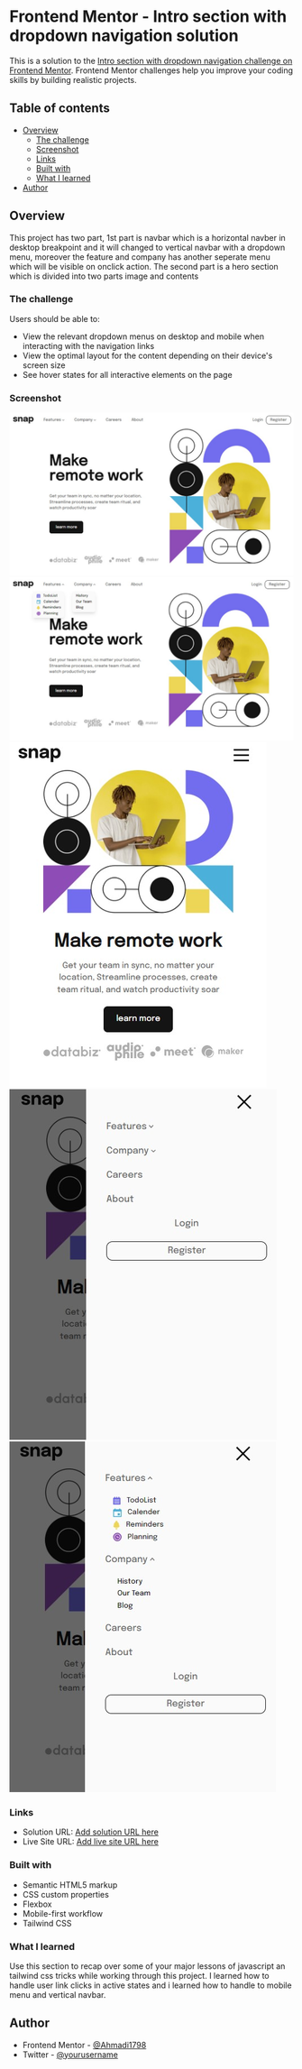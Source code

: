 # Frontend Mentor - Intro section with dropdown navigation solution

This is a solution to the [Intro section with dropdown navigation challenge on Frontend Mentor](https://www.frontendmentor.io/challenges/intro-section-with-dropdown-navigation-ryaPetHE5). Frontend Mentor challenges help you improve your coding skills by building realistic projects.

## Table of contents

- [Overview](#overview)
  - [The challenge](#the-challenge)
  - [Screenshot](#screenshot)
  - [Links](#links)
  - [Built with](#built-with)
  - [What I learned](#what-i-learned)
- [Author](#author)

## Overview

This project has two part, 1st part is navbar which is a horizontal navber in desktop breakpoint and it will changed to vertical navbar with a dropdown menu, moreover the feature and company has another seperate menu which will be visible on onclick action.
The second part is a hero section which is divided into two parts image and contents

### The challenge

Users should be able to:

- View the relevant dropdown menus on desktop and mobile when interacting with the navigation links
- View the optimal layout for the content depending on their device's screen size
- See hover states for all interactive elements on the page

### Screenshot

![desktop-screenshot](./screenshots/desktop-screenshot.jpg)
![desktop-active-state-screenshot](./screenshots/active-state.jpg)
![mobile-screenshot](./screenshots/mobile_screenshot.jpg)
![mobile-menu-collapsed](./screenshots/mobile-menu-collapsed.jpg)
![mobile-menu-expanded](./screenshots/mobile_menu_expanded.jpg)

### Links

- Solution URL: [Add solution URL here](https://your-solution-url.com)
- Live Site URL: [Add live site URL here](https://your-live-site-url.com)

### Built with

- Semantic HTML5 markup
- CSS custom properties
- Flexbox
- Mobile-first workflow
- Tailwind CSS

### What I learned

Use this section to recap over some of your major lessons of javascript an tailwind css tricks while working through this project.
I learned how to handle user link clicks in active states and i learned how to handle to mobile menu and vertical navbar.

## Author

- Frontend Mentor - [@Ahmadi1798](https://www.frontendmentor.io/profile/Ahmadi1798)
- Twitter - [@yourusername](https://www.twitter.com/yourusername)
